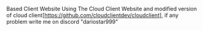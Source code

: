 Based Client Website Using The Cloud Client Website and modified version of cloud client[https://github.com/cloudclientdev/cloudclient],
if any problem write me on discord "dariostar999"
